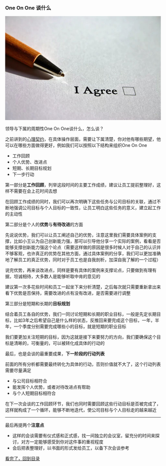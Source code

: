 ### One On One 谈什么

![假装这里有一张图片](/static/img/agreement-2.png)

领导与下属的周期性One On One谈什么，怎么谈？

之前讲到的[心理契约](psychological-contract.md)，在具体操作层面，需要让下属清楚，你对他有哪些期望，他可以在哪些方面做得更好，例如我们可以按照以下结构来组织One On One

- 工作回顾
- 个人优势、改进点
- 短期、长期目标规划
- 下一步行动

第一部分是**工作回顾**，列举这段时间的主要工作成绩，建议让员工提前整理好，这样不需要在会上花时间去想

在回顾工作成绩的同时，我们可以再次明确下这些任务与公司目标的关联，通过不断地强调公司目标与个人目标的一致性，让员工明白这些任务的意义，建立起工作的主动性

第二部分是个人的**优势**与**有待改进**的方面

先说说优势，我们可以让员工阐述自己的优势，注意这里我们需要具体案例的支撑，比如小王认为自己创新能力强，那可以引导他分享一个实际的案例，看看是否能够支撑创新能力强这个论点（需要这样做的原因是很多时候人对于自己的认识并不够客观，也许真正的优势在其他方面，通过具体案例的分享，我们可以更加准确地了解员工的真正优势，同时对于员工也是自我剖析，加深自我了解的一个过程）

说完优势，再来谈改进点，同样是要有具体的案例来支撑论点，只要做到有理有据，坦诚相待，大多数人是能够听取中肯的意见的

建议第一次多花些时间和员工一起坐下来分析清楚，之后每次就只需要重新拿出来看下优势是否保持，需要改进的点有没有改进，是否需要进行调整

第三部分是短期和长期的**目标规划**

结合着员工各自的优势，我们一同讨论短期和长期的职业目标，一般是先定长期目标，比如3年之后希望自己是什么样的状态，反推回来要完成这个目标，一年，半年，一个季度分别需要完成哪些小的目标，就是短期的职业目标

我们要更加关注短期的目标，因为这就是接下来要努力的方向，我们要确保这个目标是清晰的，可衡量的，可以被转化成具体的行动的

最后，也是会谈的最重要成果，**下一阶段的行动列表**

前面的所有分析都需要最终转化为具体的行动，否则价值就不大了，这个行动列表需要尽量满足

- 与公司目标相符合
- 能发挥个人优势，或者对待改进点有帮助
- 与个人短期目标相符合

在下一次会谈的工作回顾环节，我们也同时需要回顾这些行动目标是否被完成了，这样就构成了一个循环，能够不断地迭代，使公司目标与个人目标走的越来越近

---

最后再提两个**注意点**

- 这样的会谈需要有仪式感和正式感，找一间独立的会议室，留充分的时间来探讨，对方一定能够感受到你对这件事的重视程度
- 会后把表整理好，以书面的形式发给员工，以备下次会谈参考


[看完了，回到目录](/README.md)